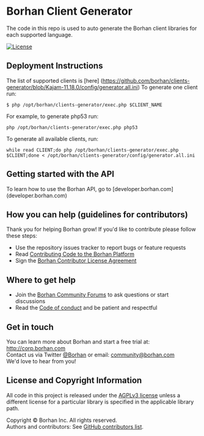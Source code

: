 # Borhan Client Generator
The code in this repo is used to auto generate the Borhan client libraries for each supported language.

[![License](https://img.shields.io/badge/license-AGPLv3-blue.svg)](http://www.gnu.org/licenses/agpl-3.0.html)

## Deployment Instructions
The list of supported clients is [here] (https://github.com/borhan/clients-generator/blob/Kajam-11.18.0/config/generator.all.ini)
To generate one client run:
```
$ php /opt/borhan/clients-generator/exec.php $CLIENT_NAME
```

For example, to generate php53 run:
```
php /opt/borhan/clients-generator/exec.php php53
```

To generate all available clients, run:
```
while read CLIENT;do php /opt/borhan/clients-generator/exec.php $CLIENT;done < /opt/borhan/clients-generator/config/generator.all.ini
```

## Getting started with the API
To learn how to use the Borhan API, go to [developer.borhan.com] (developer.borhan.com)

## How you can help (guidelines for contributors) 
Thank you for helping Borhan grow! If you'd like to contribute please follow these steps:
* Use the repository issues tracker to report bugs or feature requests
* Read [Contributing Code to the Borhan Platform](https://github.com/borhan/platform-install-packages/blob/master/doc/Contributing-to-the-Borhan-Platform.md)
* Sign the [Borhan Contributor License Agreement](https://agentcontribs.borhan.org/)

## Where to get help
* Join the [Borhan Community Forums](https://forum.borhan.org/) to ask questions or start discussions
* Read the [Code of conduct](https://forum.borhan.org/faq) and be patient and respectful

## Get in touch
You can learn more about Borhan and start a free trial at: http://corp.borhan.com    
Contact us via Twitter [@Borhan](https://twitter.com/Borhan) or email: community@borhan.com  
We'd love to hear from you!

## License and Copyright Information
All code in this project is released under the [AGPLv3 license](http://www.gnu.org/licenses/agpl-3.0.html) unless a different license for a particular library is specified in the applicable library path.   

Copyright © Borhan Inc. All rights reserved.   
Authors and contributors: See [GitHub contributors list](https://github.com/borhan/clients-generator/graphs/contributors).  
